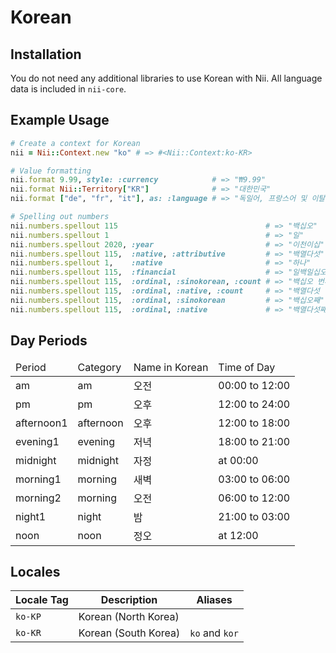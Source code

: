 <!-- This file has been generated. Source: languages/_template.md.erb -->

# Korean

## Installation

You do not need any additional libraries to use Korean with Nii.
All language data is included in `nii-core`.

## Example Usage

``` ruby
# Create a context for Korean
nii = Nii::Context.new "ko" # => #<Nii::Context:ko-KR>

# Value formatting
nii.format 9.99, style: :currency            # => "₩9.99"
nii.format Nii::Territory["KR"]              # => "대한민국"
nii.format ["de", "fr", "it"], as: :language # => "독일어, 프랑스어 및 이탈리아어"

# Spelling out numbers
nii.numbers.spellout 115                                 # => "백십오"
nii.numbers.spellout 1                                   # => "일"
nii.numbers.spellout 2020, :year                         # => "이천이십"
nii.numbers.spellout 115,  :native, :attributive         # => "백열다섯"
nii.numbers.spellout 1,    :native                       # => "하나"
nii.numbers.spellout 115,  :financial                    # => "일백일십오"
nii.numbers.spellout 115,  :ordinal, :sinokorean, :count # => "백십오 번째"
nii.numbers.spellout 115,  :ordinal, :native, :count     # => "백열다섯 번째"
nii.numbers.spellout 115,  :ordinal, :sinokorean         # => "백십오째"
nii.numbers.spellout 115,  :ordinal, :native             # => "백열다섯째"
```

## Day Periods


<table>
  <thead>
    <tr>
      <td>Period</td>
      <td>Category</td>
      <td>Name in Korean</td>
      <td>Time of Day</td>
    </tr>
  </thead>
  <tbody>
    <tr>
      <td>am</td>
      <td>am</td>
      <td>오전</td>
      <td>00:00 to 12:00</td>
    </tr>
    <tr>
      <td>pm</td>
      <td>pm</td>
      <td>오후</td>
      <td>12:00 to 24:00</td>
    </tr>
    <tr>
      <td>afternoon1</td>
      <td>afternoon</td>
      <td>오후</td>
      <td>12:00 to 18:00</td>
    </tr>
    <tr>
      <td>evening1</td>
      <td>evening</td>
      <td>저녁</td>
      <td>18:00 to 21:00</td>
    </tr>
    <tr>
      <td>midnight</td>
      <td>midnight</td>
      <td>자정</td>
      <td>at 00:00</td>
    </tr>
    <tr>
      <td>morning1</td>
      <td>morning</td>
      <td>새벽</td>
      <td>03:00 to 06:00</td>
    </tr>
    <tr>
      <td>morning2</td>
      <td>morning</td>
      <td>오전</td>
      <td>06:00 to 12:00</td>
    </tr>
    <tr>
      <td>night1</td>
      <td>night</td>
      <td>밤</td>
      <td>21:00 to 03:00</td>
    </tr>
    <tr>
      <td>noon</td>
      <td>noon</td>
      <td>정오</td>
      <td>at 12:00</td>
    </tr>
  </tbody>
</table>



## Locales

<table>
  <thead>
    <tr>
      <th>Locale Tag</th>
      <th>Description</th>
      <th>Aliases</th>
    </tr>
  </thead>
  <tbody>
    <tr>
      <td><code>ko-KP</code></td>
      <td>Korean (North Korea)</td>
      <td></td>
    </tr>
    <tr>
      <td><code>ko-KR</code></td>
      <td>Korean (South Korea)</td>
      <td><code>ko</code> and <code>kor</code></td>
    </tr>
  </tbody>
</table>

